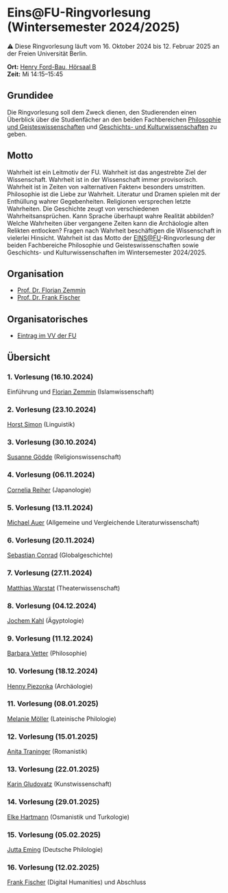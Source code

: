 # Eins@FU-Ringvorlesung (Wintersemester 2024/2025)

:warning: Diese Ringvorlesung läuft vom 16. Oktober 2024 bis 12. Februar 2025 an der Freien Universität Berlin.

**Ort:** [Henry Ford-Bau, Hörsaal B](https://www.fu-berlin.de/sites/hfb/gebaeude/raumuebersicht/hoersaele/hs_b/index.html) \
**Zeit:** Mi 14:15–15:45

## Grundidee

Die Ringvorlesung soll dem Zweck dienen, den Studierenden einen Überblick über die Studienfächer an den beiden Fachbereichen [Philosophie und Geisteswissenschaften](https://www.fu-berlin.de/einrichtungen/fachbereiche/fb/phil-geist/index.html) und [Geschichts- und Kulturwissenschaften](https://www.geschkult.fu-berlin.de/) zu geben.

## Motto

Wahrheit ist ein Leitmotiv der FU. Wahrheit ist das angestrebte Ziel der Wissenschaft. Wahrheit ist in der Wissenschaft immer provisorisch. Wahrheit ist in Zeiten von »alternativen Fakten« besonders umstritten. Philosophie ist die Liebe zur Wahrheit. Literatur und Dramen spielen mit der Enthüllung wahrer Gegebenheiten. Religionen versprechen letzte Wahrheiten. Die Geschichte zeugt von verschiedenen Wahrheitsansprüchen. Kann Sprache überhaupt wahre Realität abbilden? Welche Wahrheiten über vergangene Zeiten kann die Archäologie alten Relikten entlocken? Fragen nach Wahrheit beschäftigen die Wissenschaft in vielerlei Hinsicht. Wahrheit ist das Motto der [EINS@FU](https://www.fu-berlin.de/sites/eins/index.html)-Ringvorlesung der beiden Fachbereiche Philosophie und Geisteswissenschaften sowie Geschichts- und Kulturwissenschaften im Wintersemester 2024/2025.

## Organisation

- [Prof. Dr. Florian Zemmin](https://www.geschkult.fu-berlin.de/e/islamwiss/personen/profs/Zemmin/index.html)
- [Prof. Dr. Frank Fischer](https://lehkost.github.io/)

## Organisatorisches

- [Eintrag im VV der FU](https://www.fu-berlin.de/vv/de/lv/853595)

## Übersicht

### 1. Vorlesung (16.10.2024)

Einführung und [Florian Zemmin](https://www.geschkult.fu-berlin.de/e/islamwiss/personen/profs/Zemmin/index.html) (Islamwissenschaft)

### 2. Vorlesung (23.10.2024)

[Horst Simon](https://www.geisteswissenschaften.fu-berlin.de/we04/linguistik/histling/mitarbeiter_innen/prof/simon/index.html) (Linguistik)

### 3. Vorlesung (30.10.2024)

[Susanne Gödde](https://www.geschkult.fu-berlin.de/e/relwiss/lehrende/arbeitsbereich_goedde/Goedde/index.html) (Religionswissenschaft)

### 4. Vorlesung (06.11.2024)

[Cornelia Reiher](https://www.geschkult.fu-berlin.de/e/oas/japanologie/institut/mitarbeiter/professoren/reiher/index.html) (Japanologie)

### 5. Vorlesung (13.11.2024)

[Michael Auer](https://www.geisteswissenschaften.fu-berlin.de/we03/institut/mitarbeiter/ProfessorInnen/auer/index.html) (Allgemeine und Vergleichende Literaturwissenschaft)

### 6. Vorlesung (20.11.2024)

[Sebastian Conrad](https://www.geschkult.fu-berlin.de/e/fmi/institut/mitglieder/Professorinnen_und_Professoren/conrad.html) (Globalgeschichte)

### 7. Vorlesung (27.11.2024)

[Matthias Warstat](https://www.geisteswissenschaften.fu-berlin.de/we07/theater-tanz/mitarbeiter-innen/prof/warstat/index.html) (Theaterwissenschaft)

### 8. Vorlesung (04.12.2024)

[Jochem Kahl](https://www.geschkult.fu-berlin.de/e/aegyptologie/personen/Professorinnen-und-Professoren/kahl/index.html) (Ägyptologie)

### 9. Vorlesung (11.12.2024)

[Barbara Vetter](https://www.geisteswissenschaften.fu-berlin.de/we01/institut/mitarbeiter/professuren/vetter/index.html) (Philosophie)

### 10. Vorlesung (18.12.2024)

[Henny Piezonka](https://www.geschkult.fu-berlin.de/e/praehist/institut/Mitarbeiterinnen-und-Mitarbeiter/Professoren/Piezonka.html) (Archäologie)

### 11. Vorlesung (08.01.2025)

[Melanie Möller](https://www.geisteswissenschaften.fu-berlin.de/we02/institut/mitarbeiter/Professoren/moellerm/index.html) (Lateinische Philologie)

### 12. Vorlesung (15.01.2025)

[Anita Traninger](https://www.geisteswissenschaften.fu-berlin.de/we05/institut/mitarbeiter/traninger/index.html) (Romanistik)

### 13. Vorlesung (22.01.2025)

[Karin Gludovatz](https://www.geschkult.fu-berlin.de/e/khi/Personen/professoren/gludovatz/index.html) (Kunstwissenschaft)

### 14. Vorlesung (29.01.2025)

[Elke Hartmann](https://www.geschkult.fu-berlin.de/e/turkologie/MitarbeiterInnen/ProfessorInnen/elke-hartmann.html) (Osmanistik und Turkologie)

### 15. Vorlesung (05.02.2025)

[Jutta Eming](https://www.geisteswissenschaften.fu-berlin.de/we04/aedls/mitarbeiter_innen/prof/eming/index.html) (Deutsche Philologie)

### 16. Vorlesung (12.02.2025)

[Frank Fischer](https://www.geisteswissenschaften.fu-berlin.de/we02/institut/mitarbeiter/Professoren/fischerf/index.html) (Digital Humanities) und Abschluss
